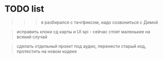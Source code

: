 # TODO list

>>> я разбирался с тачгфиксом, надо созвониться с Димой

> исправить клоки сд карты и UI spi - сейчас стоят маленькие на всякий случай

> сделать отдельный проект под аудио, перенести старый код, протестить на новом кодеке

>

